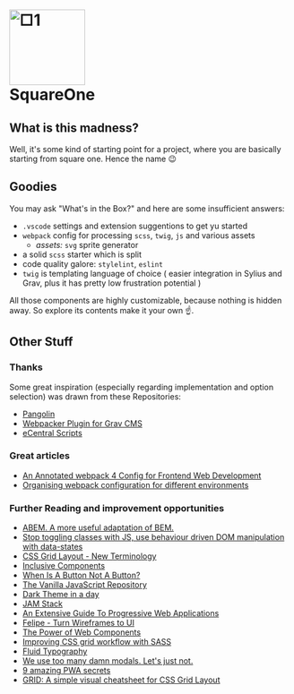 # <img src="./webpack/config/assets/□1.svg" alt="□1" width="135px"> <br> SquareOne

## What is this madness?

Well, it's some kind of starting point for a project, where you are basically
starting from square one. Hence the name 😉

## Goodies

You may ask "What's in the Box?" and here are some insufficient answers:

- `.vscode` settings and extension suggentions to get yu started
- `webpack` config for processing `scss`, `twig`, `js` and various assets
  - _assets:_ `svg` sprite generator
- a solid `scss` starter which is split
- code quality galore: `stylelint`, `eslint`
- `twig` is templating language of choice ( easier integration in Sylius and
  Grav, plus it has pretty low frustration potential )

All those components are highly customizable, because nothing is hidden away. So
explore its contents make it your own ☝️.

## Other Stuff

### Thanks

Some great inspiration (especially regarding implementation and option
selection) was drawn from these Repositories:

- [Pangolin](https://github.com/pangolinjs)
- [Webpacker Plugin for Grav CMS](https://github.com/jimblue/grav-plugin-webpacker)
- [eCentral Scripts](https://github.com/ecentral/ecentral-scripts)

### Great articles

- [An Annotated webpack 4 Config for Frontend Web Development](https://nystudio107.com/blog/an-annotated-webpack-4-config-for-frontend-web-development)
- [Organising webpack configuration for different environments](https://simonsmith.io/organising-webpack-config-environments)

### Further Reading and improvement opportunities

- [ABEM. A more useful adaptation of BEM.](https://css-tricks.com/abem-useful-adaptation-bem/)
- [Stop toggling classes with JS, use behaviour driven DOM manipulation with data-states](https://ultimatecourses.com/blog/stop-toggling-classes-with-js-use-behaviour-driven-dom-manipulation-with-data-states)
- [CSS Grid Layout - New Terminology](https://codepen.io/stacy/pen/ObmjeZ)
- [Inclusive Components](https://inclusive-components.design)
- [When Is A Button Not A Button?](https://www.smashingmagazine.com/2019/02/buttons-interfaces/)
- [The Vanilla JavaScript Repository](https://vanillalist.top)
- [Dark Theme in a day](https://medium.com/@mwichary/dark-theme-in-a-day-3518dde2955a)
- [JAM Stack](https://jamstack.org/resources/)
- [An Extensive Guide To Progressive Web Applications](https://www.smashingmagazine.com/2018/11/guide-pwa-progressive-web-applications/)
- [Felipe - Turn Wireframes to UI](https://www.arielverber.com/felipe/)
- [The Power of Web Components](https://hacks.mozilla.org/2018/11/the-power-of-web-components/)
- [Improving CSS grid workflow with SASS](https://lisilinhart.info/posts/css-grid-sass/)
- [Fluid Typography](https://css-tricks.com/snippets/css/fluid-typography/)
- [We use too many damn modals. Let's just not.](https://modalzmodalzmodalz.com/#content)
- [9 amazing PWA secrets](https://www.creativebloq.com/features/9-amazing-pwa-secrets)
- [GRID: A simple visual cheatsheet for CSS Grid Layout](http://grid.malven.co)
